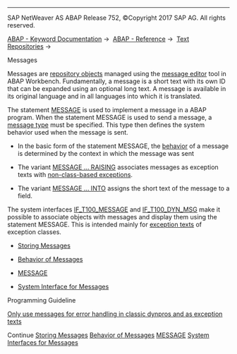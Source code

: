   

* * *

SAP NetWeaver AS ABAP Release 752, ©Copyright 2017 SAP AG. All rights reserved.

[ABAP - Keyword Documentation](javascript:call_link\('abenabap.htm'\)) →  [ABAP - Reference](javascript:call_link\('abenabap_reference.htm'\)) →  [Text Repositories](javascript:call_link\('abenabap_texts.htm'\)) → 

Messages

Messages are [repository objects](javascript:call_link\('abenrepository_object_glosry.htm'\) "Glossary Entry") managed using the [message editor](javascript:call_link\('abenmessage_maintenance_glosry.htm'\) "Glossary Entry") tool in ABAP Workbench. Fundamentally, a message is a short text with its own ID that can be expanded using an optional long text. A message is available in its original language and in all languages into which it is translated.

The statement [MESSAGE](javascript:call_link\('abapmessage.htm'\)) is used to implement a message in a ABAP program. When the statement MESSAGE is used to send a message, a [message type](javascript:call_link\('abenmessage_type_glosry.htm'\) "Glossary Entry") must be specified. This type then defines the system behavior used when the message is sent.

-   In the basic form of the statement MESSAGE, the [behavior](javascript:call_link\('abenabap_messages_types.htm'\)) of a message is determined by the context in which the message was sent

-   The variant [MESSAGE ... RAISING](javascript:call_link\('abapmessage_raising.htm'\)) associates messages as exception texts with [non-class-based exceptions](javascript:call_link\('abenexceptions_non_class.htm'\)).

-   The variant [MESSAGE ... INTO](javascript:call_link\('abapmessage_into.htm'\)) assigns the short text of the message to a field.

The system interfaces [IF\_T100\_MESSAGE](javascript:call_link\('abenif_t100_message.htm'\)) and [IF\_T100\_DYN\_MSG](javascript:call_link\('abenif_t100_dyn_msg.htm'\)) make it possible to associate objects with messages and display them using the statement MESSAGE. This is intended mainly for [exception texts](javascript:call_link\('abenexception_texts.htm'\)) of exception classes.

-   [Storing Messages](javascript:call_link\('abenabap_messages_storing.htm'\))

-   [Behavior of Messages](javascript:call_link\('abenabap_messages_types.htm'\))

-   [MESSAGE](javascript:call_link\('abapmessage.htm'\))

-   [System Interface for Messages](javascript:call_link\('abenmessage_interfaces.htm'\))

Programming Guideline

[Only use messages for error handling in classic dynpros and as exception texts](javascript:call_link\('abenmessages_guidl.htm'\) "Guideline")

Continue
[Storing Messages](javascript:call_link\('abenabap_messages_storing.htm'\))
[Behavior of Messages](javascript:call_link\('abenabap_messages_types.htm'\))
[MESSAGE](javascript:call_link\('abapmessage.htm'\))
[System Interfaces for Messages](javascript:call_link\('abenmessage_interfaces.htm'\))
